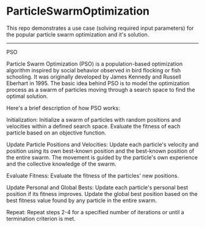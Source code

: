 # ParticleSwarmOptimization
This repo demonstrates a use case (solving required input parameters) for the popular particle swarm optimization and it's solution.

---
PSO 

Particle Swarm Optimization (PSO) is a population-based optimization algorithm inspired by social behavior observed in bird flocking or 
fish schooling. It was originally developed by James Kennedy and Russell Eberhart in 1995. The basic idea behind PSO is to model the 
optimization process as a swarm of particles moving through a search space to find the optimal solution.

Here's a brief description of how PSO works:

Initialization:
    Initialize a swarm of particles with random positions and velocities within a defined search space.
    Evaluate the fitness of each particle based on an objective function.

Update Particle Positions and Velocities:
    Update each particle's velocity and position using its own best-known position and the best-known position of the entire swarm.
    The movement is guided by the particle's own experience and the collective knowledge of the swarm.

Evaluate Fitness:
    Evaluate the fitness of the particles' new positions.

Update Personal and Global Bests:
    Update each particle's personal best position if its fitness improves.
    Update the global best position based on the best fitness value found by any particle in the entire swarm.

Repeat:
    Repeat steps 2-4 for a specified number of iterations or until a termination criterion is met.
